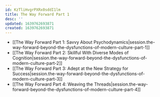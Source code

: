 ```yaml
---
id: KzTliHvgrPXRx0sddI1lm
title: The Way Forward Part 1
desc: ''
updated: 1639762693871
created: 1639762693871
---
```


- [[The Way Forward Part 1:  Savvy About Psychodynamics|session.the-way-forward-beyond-the-dysfunctions-of-modern-culture-part-1]]
- [[The Way Forward Part 2:  Skillful With Diverse Modes of Cognition|session.the-way-forward-beyond-the-dysfunctions-of-modern-culture-part-2]]
- [[The Way Forward Part 3:  Adept at the New Strategy for Success|session.the-way-forward-beyond-the-dysfunctions-of-modern-culture-part-3]]
- [[The Way Forward Part 4:  Weaving the Threads|session.the-way-forward-beyond-the-dysfunctions-of-modern-culture-part-4]]

